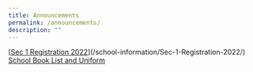 ```yaml
---
title: Announcements
permalink: /announcements/
description: ""
---
```

[[Sec 1 Registration 2022](https://kentridgesec.moe.edu.sg/school-information/Sec-1-Registration-2022/)](/school-information/Sec-1-Registration-2022/)<br>
[School Book List and Uniform](/school-information/administrative-matters/school-book-list-uniform/)